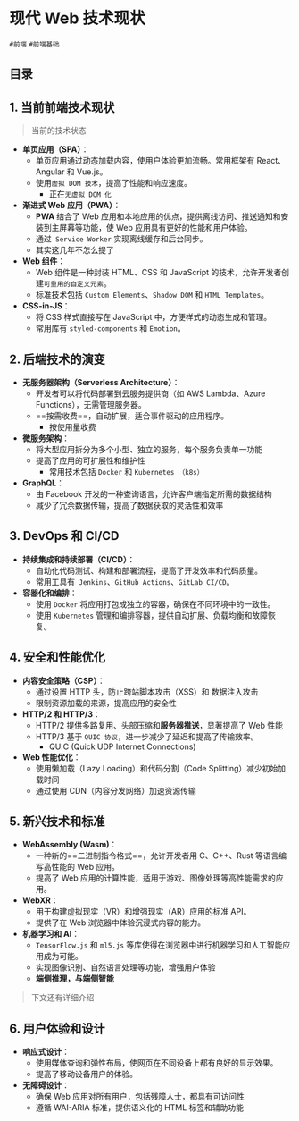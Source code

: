 
# 现代 Web 技术现状


`#前端`  `#前端基础`


## 目录
<!-- toc -->
 ## 1. 当前前端技术现状 

> 当前的技术状态

- **单页应用（SPA）**：
	- 单页应用通过动态加载内容，使用户体验更加流畅。常用框架有 React、Angular 和 Vue.js。
	- 使用`虚拟 DOM 技术`，提高了性能和响应速度。
		- 正在`无虚拟 DOM 化`
- **渐进式 Web 应用（PWA）**：
	- **PWA** 结合了 Web 应用和本地应用的优点，提供离线访问、推送通知和安装到主屏幕等功能，使 Web 应用具有更好的性能和用户体验。
	- 通过` Service Worker` 实现离线缓存和后台同步。
	- 其实这几年不怎么提了
- **Web 组件**：
	- Web 组件是一种封装 HTML、CSS 和 JavaScript 的技术，允许开发者创建`可重用的自定义元素`。
	- 标准技术包括 `Custom Elements`、`Shadow DOM` 和 `HTML Templates`。
- **CSS-in-JS**：
	- 将 CSS 样式直接写在 JavaScript 中，方便样式的动态生成和管理。
	- 常用库有 `styled-components` 和 `Emotion`。

## 2. 后端技术的演变

- **无服务器架构（Serverless Architecture）**：
	- 开发者可以将代码部署到云服务提供商（如 AWS Lambda、Azure Functions），无需管理服务器。
	- ==按需收费==，自动扩展，适合事件驱动的应用程序。
		- 按使用量收费
- **微服务架构**：
	- 将大型应用拆分为多个小型、独立的服务，每个服务负责单一功能
	- 提高了应用的可扩展性和维护性
		- 常用技术包括 `Docker` 和 `Kubernetes （k8s）`
- **GraphQL**：
	- 由 Facebook 开发的一种查询语言，允许客户端指定所需的数据结构
	- 减少了冗余数据传输，提高了数据获取的灵活性和效率

## 3. DevOps 和 CI/CD

- **持续集成和持续部署（CI/CD）**：
	- 自动化代码测试、构建和部署流程，提高了开发效率和代码质量。
	- 常用工具有` Jenkins`、`GitHub Actions`、`GitLab CI/CD`。
- **容器化和编排**：
	- 使用 `Docker` 将应用打包成独立的容器，确保在不同环境中的一致性。
	- 使用 `Kubernetes` 管理和编排容器，提供自动扩展、负载均衡和故障恢复。

## 4. 安全和性能优化

- **内容安全策略（CSP）**：
	- 通过设置 HTTP 头，防止跨站脚本攻击（XSS）和 数据注入攻击
	- 限制资源加载的来源，提高应用的安全性
- **HTTP/2 和 HTTP/3**：
	- HTTP/2 提供多路复用、头部压缩和**服务器推送**，显著提高了 Web 性能
	- HTTP/3 基于 `QUIC 协议`，进一步减少了延迟和提高了传输效率。
		- QUIC (Quick UDP Internet Connections)
- **Web 性能优化**：
	- 使用懒加载（Lazy Loading）和代码分割（Code Splitting）减少初始加载时间
	- 通过使用 CDN（内容分发网络）加速资源传输

## 5. 新兴技术和标准

- **WebAssembly (Wasm)**：
	- 一种新的==二进制指令格式==，允许开发者用 C、C++、Rust 等语言编写高性能的 Web 应用。
	- 提高了 Web 应用的计算性能，适用于游戏、图像处理等高性能需求的应用。
- **WebXR**：
	- 用于构建虚拟现实（VR）和增强现实（AR）应用的标准 API。
	- 提供了在 Web 浏览器中体验沉浸式内容的能力。
- **机器学习和 AI**：
	- `TensorFlow.js` 和 `ml5.js` 等库使得在浏览器中进行机器学习和人工智能应用成为可能。
	- 实现图像识别、自然语言处理等功能，增强用户体验
	- **端侧推理，与端侧智能**

> 下文还有详细介绍

## 6. 用户体验和设计

- **响应式设计**：
	- 使用媒体查询和弹性布局，使网页在不同设备上都有良好的显示效果。
	- 提高了移动设备用户的体验。
- **无障碍设计**：
	- 确保 Web 应用对所有用户，包括残障人士，都具有可访问性
	- 遵循 WAI-ARIA 标准，提供语义化的 HTML 标签和辅助功能


